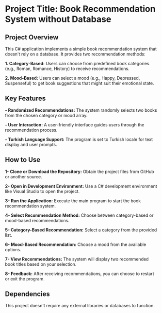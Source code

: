 # Project Title: Book Recommendation System without Database 

## Project Overview
This C# application implements a simple book recommendation system that doesn't rely on a database. It provides two recommendation methods:

**1. Category-Based:** Users can choose from predefined book categories (e.g., Roman, Romance, History) to receive recommendations.

**2. Mood-Based:** Users can select a mood (e.g., Happy, Depressed, Suspenseful) to get book suggestions that might suit their emotional state.

## Key Features
**- Randomized Recommendations:** The system randomly selects two books from the chosen category or mood array.

**- User Interaction:** A user-friendly interface guides users through the recommendation process.

**- Turkish Language Support:** The program is set to Turkish locale for text display and user prompts.

## How to Use
**1- Clone or Download the Repository:** Obtain the project files from GitHub or another source.

**2- Open in Development Environment:** Use a C# development environment like Visual Studio to open the project.

**3- Run the Application:** Execute the main program to start the book recommendation system.

**4- Select Recommendation Method:** Choose between category-based or mood-based recommendations.

**5- Category-Based Recommendation:** Select a category from the provided list.

**6- Mood-Based Recommendation:** Choose a mood from the available options.

**7- View Recommendations:** The system will display two recommended book titles based on your selection.

**8- Feedback:** After receiving recommendations, you can choose to restart or exit the program.

## Dependencies
This project doesn't require any external libraries or databases to function.

